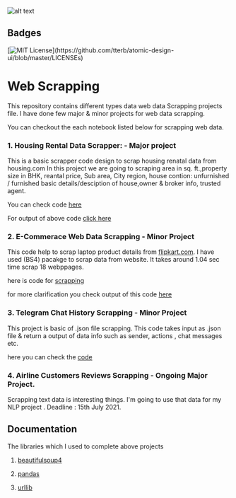 
![alt text](https://github.com/senhorinfinito/scrappers/blob/main//data_scrapper.png?raw=true)


## Badges

[![MIT License](https://img.shields.io/apm/l/atomic-design-ui.svg?)](https://github.com/tterb/atomic-design-ui/blob/master/LICENSEs)


#  Web Scrapping 

This repository contains different types data web data Scrapping projects file. 
I have done few major & minor projects for web data scrapping. 

You can checkout the each notebook listed below for scrapping web data.

### 1. Housing Rental Data Scrapper: -  Major project 
This is a basic scrapper code design to scrap housing renatal data from housing.com
In this project we are going to scraping area in sq. ft.,property size in BHK,
reantal price, Sub area, City region, house contion:  unfurnished / furnished
basic details/desciption  of house,owner & broker info, trusted agent.

You can check code [here]( https://github.com/senhorinfinito/scrappers/blob/main/rental_data/rental-scrapper.py)

For output of above code [click here](https://github.com/senhorinfinito/scrappers/blob/main/rental_data/rental.csv)

### 2. E-Commerace Web Data Scrapping  -  Minor Project

This code help to scrap laptop product details from [flipkart.com](https://www.flipkart.com/). I have used (BS4)  pacakge 
to scrap data from website. It takes around 1.04 sec time scrap 18 webppages. 

here is code for [scrapping](https://github.com/senhorinfinito/scrappers/blob/main/scrapper.py)

for more clarification you check output of this code [here](https://github.com/senhorinfinito/scrappers/blob/main/laptop_details_output.csv)

### 3. Telegram Chat History Scrapping -  Minor Project

This project is basic of .json file scrapping. This code takes input as .json file & return
a  output of data info such as sender, actions , chat messages etc.


here you can check the [code](https://github.com/senhorinfinito/scrappers/blob/main/telegram_chat_history_json.py)

### 4. Airline Customers Reviews Scrapping -  Ongoing Major Project.

Scrapping text data is interesting things. I'm going to use that data for my NLP project . 
Deadline :  15th July 2021. 

## Documentation

The libraries which I used to complete above projects

1. [beautifulsoup4](https://www.crummy.com/software/BeautifulSoup/)

2. [pandas](https://pandas.pydata.org/)

3. [urllib](https://docs.python.org/3/library/urllib.html)


  
